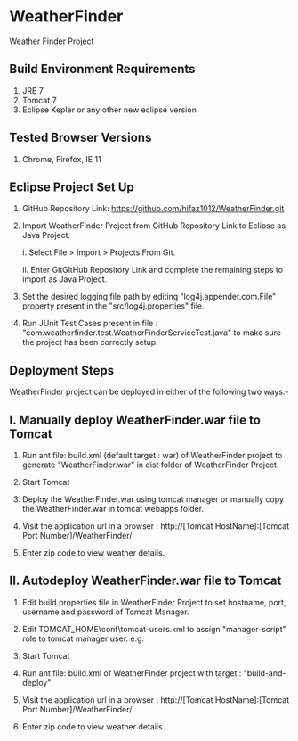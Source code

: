 WeatherFinder
=============

Weather Finder Project

Build Environment Requirements
------------------------------
1. JRE 7
2. Tomcat 7
3. Eclipse Kepler or any other new eclipse version

Tested Browser Versions
-----------------------
1. Chrome, Firefox, IE 11

Eclipse Project Set Up
-----------------------
1. GitHub Repository Link: https://github.com/hifaz1012/WeatherFinder.git

2. Import WeatherFinder Project from GitHub Repository Link to Eclipse as Java Project.

   i. Select File > Import > Projects From Git. 
   
   ii. Enter GitGitHub Repository Link and complete the remaining steps to import as Java Project.
   
3. Set the desired logging file path by editing "log4j.appender.com.File" property present in the "src/log4j.properties" file.

4. Run JUnit Test Cases present in file : "com.weatherfinder.test.WeatherFinderServiceTest.java" to make sure the project has been correctly setup.

Deployment Steps
----------------
WeatherFinder project can be deployed in either of the following two ways:-

I. Manually deploy WeatherFinder.war file to Tomcat
---------------------------------------------------

   1. Run ant file: build.xml (default target : war) of WeatherFinder project to generate "WeatherFinder.war" in dist folder of WeatherFinder Project.
   
   2. Start Tomcat
   
   3. Deploy the WeatherFinder.war using tomcat manager or manually copy the WeatherFinder.war in tomcat webapps folder.
   
   4. Visit the application url in a browser : http://[Tomcat HostName]:[Tomcat Port Number]/WeatherFinder/ 
   
   5. Enter zip code to view weather details.
   
II. Autodeploy WeatherFinder.war file to Tomcat
-----------------------------------------------

   1. Edit build.properties file in WeatherFinder Project to set hostname, port, username and password of Tomcat Manager.
   2. Edit TOMCAT_HOME\conf\tomcat-users.xml to assign "manager-script" role to tomcat manager user.
	  e.g. <user name="admin" password="admin" roles="manager-gui,manager-script" />

   3. Start Tomcat
   
   4. Run ant file: build.xml of WeatherFinder project with target : "build-and-deploy"
   
   5. Visit the application url in a browser : http://[Tomcat HostName]:[Tomcat Port Number]/WeatherFinder/ 
   
   6. Enter zip code to view weather details. 

